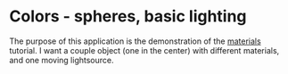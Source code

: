 # Colors - spheres, basic lighting

The purpose of this application is the demonstration of the [materials](https://learnopengl.com/Lighting/Materials) tutorial. I want a couple object (one in the center) with different materials, and one moving lightsource.
